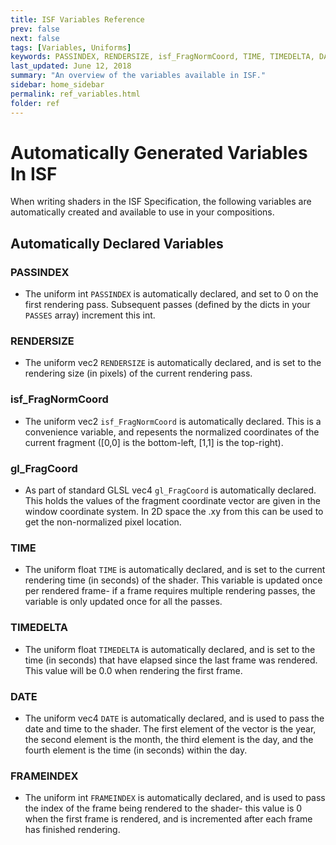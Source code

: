 ```yaml
---
title: ISF Variables Reference
prev: false
next: false
tags: [Variables, Uniforms]
keywords: PASSINDEX, RENDERSIZE, isf_FragNormCoord, TIME, TIMEDELTA, DATE, FRAMEINDEX
last_updated: June 12, 2018
summary: "An overview of the variables available in ISF."
sidebar: home_sidebar
permalink: ref_variables.html
folder: ref
---
```


# Automatically Generated Variables In ISF

When writing shaders in the ISF Specification, the following variables are automatically created and available to use in your compositions.

## Automatically Declared Variables

### PASSINDEX
- The uniform int `PASSINDEX` is automatically declared, and set to 0 on the first rendering pass. Subsequent passes (defined by the dicts in your `PASSES` array) increment this int.

### RENDERSIZE
- The uniform vec2 `RENDERSIZE` is automatically declared, and is set to the rendering size (in pixels) of the current rendering pass.

### isf_FragNormCoord
- The uniform vec2 `isf_FragNormCoord` is automatically declared. This is a convenience variable, and repesents the normalized coordinates of the current fragment ([0,0] is the bottom-left, [1,1] is the top-right).

### gl_FragCoord
- As part of standard GLSL vec4 `gl_FragCoord` is automatically declared. This holds the values of the fragment coordinate vector are given in the window coordinate system.  In 2D space the .xy from this can be used to get the non-normalized pixel location.

### TIME
- The uniform float `TIME` is automatically declared, and is set to the current rendering time (in seconds) of the shader. This variable is updated once per rendered frame- if a frame requires multiple rendering passes, the variable is only updated once for all the passes.

### TIMEDELTA
- The uniform float `TIMEDELTA` is automatically declared, and is set to the time (in seconds) that have elapsed since the last frame was rendered.  This value will be 0.0 when rendering the first frame.

### DATE
- The uniform vec4 `DATE` is automatically declared, and is used to pass the date and time to the shader.  The first element of the vector is the year, the second element is the month, the third element is the day, and the fourth element is the time (in seconds) within the day.

### FRAMEINDEX
- The uniform int `FRAMEINDEX` is automatically declared, and is used to pass the index of the frame being rendered to the shader- this value is 0 when the first frame is rendered, and is incremented after each frame has finished rendering.